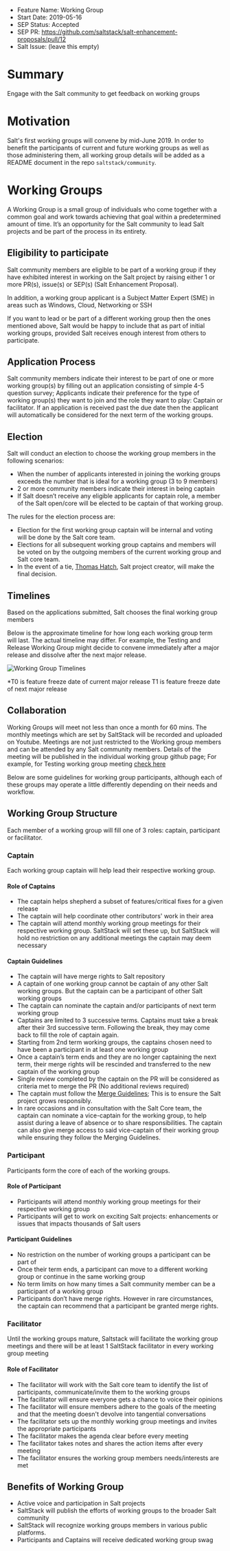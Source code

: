 - Feature Name: Working Group
- Start Date: 2019-05-16
- SEP Status: Accepted
- SEP PR: https://github.com/saltstack/salt-enhancement-proposals/pull/12
- Salt Issue: (leave this empty)

# Summary
[summary]: #summary

Engage with the Salt community to get feedback on working groups 

# Motivation
[motivation]: #motivation

Salt's first working groups will convene by mid-June 2019. In order to benefit the participants of current and future working groups as well as those administering them, all working group details will be added as a README document in the repo `saltstack/community`. 

# Working Groups 

A Working Group is a small group of individuals who come together with a common goal and work towards achieving that goal within a predetermined amount of time. It’s an opportunity for the Salt community to lead Salt projects and be part of the process in its entirety. 

## Eligibility to participate 

Salt community members are eligible to be part of a working group if they have exhibited interest in working on the Salt project by raising either 1 or more PR(s), issue(s) or SEP(s) (Salt Enhancement Proposal).

In addition, a working group applicant is a Subject Matter Expert (SME) in areas such as Windows, Cloud, Networking or SSH 

If you want to lead or be part of a different working group then the ones mentioned above, Salt would be happy to include that as part of initial working groups, provided Salt receives enough interest from others to participate. 

## Application Process

Salt community members indicate their interest to be part of one or more working group(s) by filling out an application consisting of simple 4-5 question survey; Applicants indicate their preference for the type of working group(s) they want to join and the role they want to play: Captain or facilitator. If an application is received past the due date then the applicant will automatically be considered for the next term of the working groups. 

## Election 

Salt will conduct an election to choose the working group members in the following scenarios: 
- When the number of applicants interested in joining the working groups exceeds the number that is ideal for a working group (3 to 9 members) 
- 2 or more community members indicate their interest in being captain
- If Salt doesn’t receive any eligible applicants for captain role, a member of the Salt open/core will be elected to be captain of that working group. 

The rules for the election process are:  
- Election for the first working group captain will be internal and voting will be done by the Salt core team. 
- Elections for all subsequent working group captains and members will be voted on by the outgoing members of the current working group and Salt core team. 
- In the event of a tie, [Thomas Hatch](https://github.com/thatch45), Salt project creator, will make the final decision. 

## Timelines 

Based on the applications submitted, Salt chooses the final working group members 

Below is the approximate timeline for how long each working group term will last. The actual timeline may differ. For example, the Testing and Release Working Group might decide to convene immediately after a major release and dissolve after the next major release. 

![Working Group Timelines](../diagrams/Working-group-timelines.svg)



*T0 is feature freeze date of current major release
 T1 is feature freeze date of next major release


## Collaboration 
Working Groups will meet not less than once a month for 60 mins. The monthly meetings which are set by SaltStack will be recorded and uploaded on Youtube. Meetings are not just restricted to the Working group members and can be attended by any Salt community members. Details of the meeting will be published in the individual working group github page; For example, for Testing working group meeting [check here](https://github.com/saltstack/community/tree/master/working_groups/wg-Testing)  

Below are some guidelines for working group participants, although each of these groups may operate a little differently depending on their needs and workflow.

## Working Group Structure  

Each member of a working group will fill one of 3 roles: captain, participant or facilitator. 

### Captain

Each working group captain will help lead their respective working group. 

#### Role of Captains
- The captain helps shepherd a subset of features/critical fixes for a given release
- The captain will help coordinate other contributors' work in their area
- The captain will attend monthly working group meetings for their respective working group. SaltStack will set these up, but SaltStack will hold no restriction on any additional meetings the captain may deem necessary

#### Captain Guidelines

- The captain will have merge rights to Salt repository
- A captain of one working group cannot be captain of any other Salt working groups. But the captain can be a participant of other Salt working groups 
- The captain can nominate the captain and/or participants of next term working group
- Captains are limited to 3 successive terms. Captains must take a break after their 3rd successive term. Following the break, they may come back to fill the role of captain again.
- Starting from 2nd term working groups, the captains chosen need to have been a participant in at least one working group 
- Once a captain’s term ends and they are no longer captaining the next term, their merge rights will be rescinded and transferred to the new captain of the working group 
- Single review completed by the captain on the PR will be considered as criteria met to merge the PR (No additional reviews required)
- The captain must follow the [Merge Guidelines](https://github.com/saltstack/salt-enhancement-proposals/); This is to ensure the Salt project grows responsibly. 
- In rare occasions and in consultation with the Salt Core team, the captain can nominate a vice-captain for the working group, to help assist during a leave of absence or to share responsibilities. The captain can also give merge access to said vice-captain of their working group while ensuring they follow the Merging Guidelines.

 
### Participant

Participants form the core of each of the working groups. 

#### Role of Participant 
- Participants will attend monthly working group meetings for their respective working group 
- Participants will get to work on exciting Salt projects: enhancements or issues that impacts thousands of Salt users

#### Participant Guidelines 
- No restriction on the number of working groups a participant can be part of 
- Once their term ends, a participant can move to a different working group or continue in the same working group 
- No term limits on how many times a Salt community member can be a participant of a working group 
- Participants don’t have merge rights. However in rare circumstances, the captain can recommend that a participant be granted merge rights.


### Facilitator 

Until the working groups mature, Saltstack will facilitate the working group meetings and there will be at least 1 SaltStack facilitator in every working group meeting

#### Role of Facilitator 
- The facilitator will work with the Salt core team to identify the list of participants, communicate/invite them to the working groups 
- The facilitator will ensure everyone gets a chance to voice their opinions
- The facilitator will ensure members adhere to the goals of the meeting and that the meeting doesn't devolve into tangential conversations 
- The facilitator sets up the monthly working group meetings and invites the appropriate participants
- The facilitator makes the agenda clear before every meeting
- The facilitator takes notes and shares the action items after every meeting 
- The facilitator ensures the working group members needs/interests are met 


## Benefits of Working Group 

- Active voice and participation in Salt projects 
- SaltStack will publish the efforts of working groups to the broader Salt community 
- SaltStack will recognize working groups members in various public platforms. 
- Participants and Captains will receive dedicated working group swag

